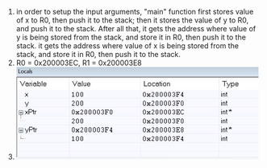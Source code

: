 1. in order to setup the input arguments, "main" function first stores value of x to R0, then push it to the stack; then it stores the value of y to R0, and push it to the stack. After all that, it gets the address where value of y is being stored from the stack, and store it in R0, then push it to the stack. it gets the address where value of x is being stored from the stack, and store it in R0, then push it to the stack.
2. R0 = 0x200003EC, R1 = 0x200003E8
3. ![Hello World](./swap_pointer.JPG)